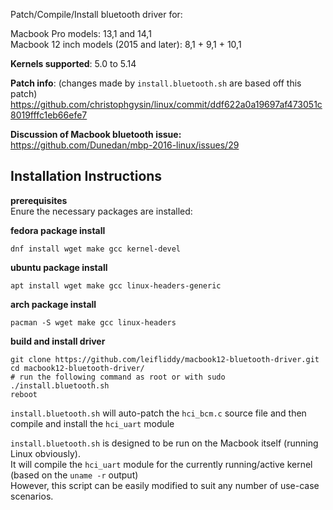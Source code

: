 Patch/Compile/Install bluetooth driver for:

Macbook Pro models: 13,1 and 14,1  
Macbook 12 inch models (2015 and later): 8,1 + 9,1 + 10,1  

**Kernels supported**:
5.0 to 5.14

**Patch info**:  (changes made by ```install.bluetooth.sh``` are based off this patch)
https://github.com/christophgysin/linux/commit/ddf622a0a19697af473051c8019fffc1eb66efe7

**Discussion of Macbook bluetooth issue:**  
https://github.com/Dunedan/mbp-2016-linux/issues/29

**Installation Instructions**
-------------

**prerequisites**  
Enure the necessary packages are installed:
 

**fedora package install**
```
dnf install wget make gcc kernel-devel
```
**ubuntu package install**
```
apt install wget make gcc linux-headers-generic
```
**arch package install**
```
pacman -S wget make gcc linux-headers
```
**build and install driver**
```
git clone https://github.com/leifliddy/macbook12-bluetooth-driver.git
cd macbook12-bluetooth-driver/
# run the following command as root or with sudo
./install.bluetooth.sh 
reboot
```


```install.bluetooth.sh``` will auto-patch the ```hci_bcm.c``` source file and then compile and install the ```hci_uart``` module


```install.bluetooth.sh``` is designed to be run on the Macbook itself (running Linux obviously).  
It will compile the ```hci_uart``` module for the currently running/active kernel (based on the ```uname -r``` output)  
However, this script can be easily modified to suit any number of use-case scenarios. 
